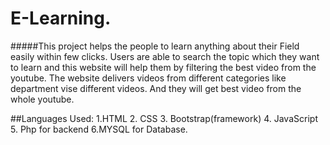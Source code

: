 # E-Learning.

#####This project helps the people to learn anything about their Field easily within few clicks. Users are able to search the topic which they want to learn and this website will help them by filtering the best video from the youtube. The website delivers videos from different categories like department vise different videos. And they will get best video from the whole youtube.

##Languages Used: 
1.HTML
2. CSS
3. Bootstrap(framework)
4. JavaScript
5. Php for backend
6.MYSQL for Database.
